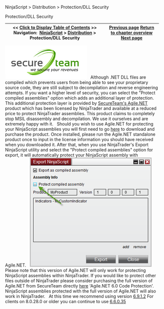 ﻿
NinjaScript \> Distribution \> Protection/DLL Security

Protection/DLL Security

| \<\< [Click to Display Table of Contents](protection_dll_security.md) \>\> **Navigation:**     [NinjaScript](ninjascript-1.md) \> [Distribution](distribution-1.md) \> Protection/DLL Security | [Previous page](export_problems-1.md) [Return to chapter overview](distribution-1.md) [Next page](commercial_distribution-1.md) |
| --- | --- |
[![SecureTeam](protection_dll_security_1.gif "SecureTeam")](http://www.secureteam.net/ "SecureTeam")
 
Although .NET DLL files are compiled which prevents users from being able to see your proprietary source code, they are still subject to decompilation and reverse engineering attempts. If you want a higher level of security, you can select the "Protect compiled assemblies" option which adds an additional layer of protection. This additional protection layer is provided by [SecureTeam's Agile.NET](http://www.secureteam.net/ninja-pricing "SecureTeam's Agile.NET") product which has been licensed by NinjaTrader and available at a reduced price to protect NinjaTrader assemblies. This product claims to completely stop MSIL disassembly and decompilation. We use it ourselves and are extremely happy with it.
 
Should you wish to use Agile.NET for protecting your NinjaScript assemblies you will first need to go [here](http://www.secureteam.net/ninja-pricing "CliSecure Download") to download and purchase the product. Once installed, please run the Agile.NET standalone product once to input in the license information you should have received when you downloaded it. After that, when you use NinjaTrader's Export NinjaScript utility and select the "Protect compiled assemblies" option for export, it will automatically protect your NinjaScript assembly with Agile.NET.
 
![Protection_DLL_Security_2](protection_dll_security_2.png)
 
Please note that this version of Agile.NET will only work for protecting NinjaScript assemblies within NinjaTrader. If you would like to protect other files outside of NinjaTrader please consider purchasing the full version of Agile.NET from SecureTeam directly [here](http://www.secureteam.net/ninja-pricing "Agile.NET Purchase") 'Agile.NET 6\.0 Code Protection'. NinjaScript assemblies protected with the full version of Agile.NET will also work in NinjaTrader.
 
At this time we recommend using version [6\.9\.1\.2](../../../content/AgileDotNetInstaller6912.exe)
For clients on 8\.0\.28\.0 or older you can continue to use [6\.6\.0\.35](../../../content/AgileDotNetInstaller66035.exe)
